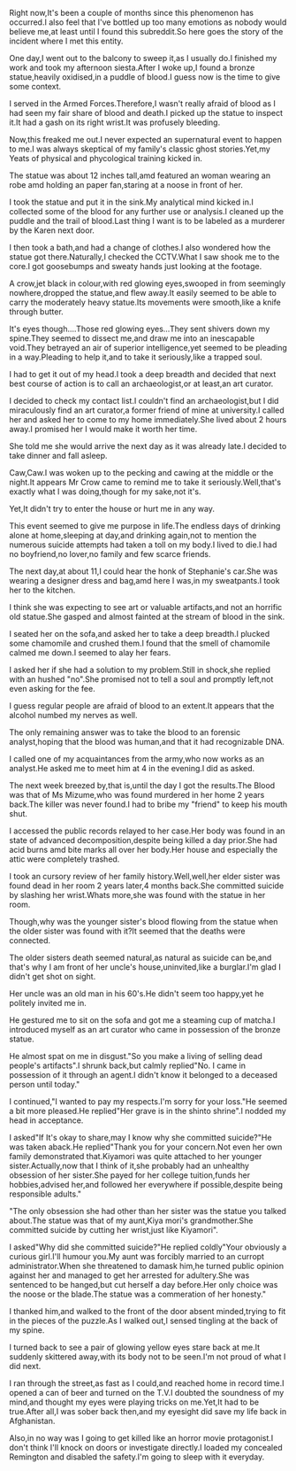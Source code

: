 Right now,It's been a couple of months since this phenomenon has occurred.I also feel that I've bottled up too many emotions as nobody would believe me,at least until I found this subreddit.So here goes the story of the incident where I met this entity.

One day,I went out to the balcony to sweep it,as I usually do.I finished my work and took my afternoon siesta.After I woke up,I found a bronze statue,heavily oxidised,in a puddle of blood.I guess now is the time to give some context.

I served in the Armed Forces.Therefore,I wasn't really afraid of blood as I had seen my fair share of blood and death.I picked up the statue to inspect it.It had a gash on its right wrist.It was profusely bleeding.

Now,this freaked me out.I never expected an supernatural event to happen to me.I was always skeptical of my family's classic ghost stories.Yet,my Yeats of physical and phycological training kicked in.

The statue was about 12 inches tall,amd featured an woman wearing an robe amd holding an paper fan,staring at a noose in front of her.

I took the statue and put it in the sink.My analytical mind kicked in.I collected some of the blood for any further use or analysis.I cleaned up the puddle and the trail of blood.Last thing I want is to be labeled as a murderer by the Karen next door.

I then took a bath,and had a change of clothes.I also wondered how the statue got there.Naturally,I checked the CCTV.What I saw shook me to the core.I got goosebumps and sweaty hands just looking at the footage.

A crow,jet black in colour,with red glowing eyes,swooped in from seemingly nowhere,dropped the statue,and flew away.It easily seemed to be able to carry the moderately heavy statue.Its movements were smooth,like a knife through butter.

It's eyes though....Those red glowing eyes...They sent shivers down my spine.They seemed to dissect me,and draw me into an inescapable void.They betrayed an air of superior intelligence,yet seemed to be pleading in a way.Pleading to help it,and to take it seriously,like a trapped soul.

I had to get it out of my head.I took a deep breadth and decided that next best course of action is to call an archaeologist,or at least,an art curator.

I decided to check my contact list.I couldn't find an archaeologist,but I did miraculously find an art curator,a former friend of mine at university.I called her and asked her to come to my home immediately.She lived about 2 hours away.I promised her I would make it worth her time.

She told me she would arrive the next day as it was already late.I decided to take dinner and fall asleep.

Caw,Caw.I was woken up to the pecking and cawing at the middle or the night.It appears Mr Crow came to remind me to take it seriously.Well,that's exactly what I was doing,though for my sake,not it's.

Yet,It didn't try to enter the house or hurt me in any way.

This event seemed to give me purpose in life.The endless days of drinking alone at home,sleeping at day,and drinking again,not to mention the numerous suicide attempts had taken a toll on my body.I lived to die.I had no boyfriend,no lover,no family and few scarce friends.

The next day,at about 11,I could hear the honk of Stephanie's car.She was wearing a designer dress and bag,amd here I was,in my sweatpants.I took her to the kitchen.

I think she was expecting to see art or valuable artifacts,and not an horrific old statue.She gasped and almost fainted at the stream of blood in the sink.

I seated her on the sofa,and asked her to take a deep breadth.I plucked some chamomile and crushed them.I found that the smell of chamomile calmed me down.I seemed to alay her fears.

I asked her if she had a solution to my problem.Still in shock,she replied with an hushed "no".She promised not to tell a soul and promptly left,not even asking for the fee.

I guess regular people are afraid of blood to an extent.It appears that the alcohol numbed my nerves as well.

The only remaining answer was to take the blood to an forensic analyst,hoping that the blood was human,and that it had recognizable DNA.

I called one of my acquaintances from the army,who now works as an analyst.He asked me to meet him at 4 in the evening.I did as asked.

The next week breezed by,that is,until the day I got the results.The Blood was that of Ms Mizume,who was found murdered in her home 2 years back.The killer was never found.I had to bribe my "friend" to keep his mouth shut.

I accessed the public records relayed to her case.Her body was found in an state of advanced decomposition,despite being killed a day prior.She had acid burns amd bite marks all over her body.Her house and especially the attic were completely trashed.

I took an cursory review of her family history.Well,well,her elder sister was found dead in her room 2 years later,4 months back.She committed suicide by slashing her wrist.Whats more,she was found with the statue in her room.

Though,why was the younger sister's blood flowing from the statue when the older sister was found with it?It seemed that the deaths were connected.

The older sisters death seemed natural,as natural as suicide can be,and that's why I am front of her uncle's house,uninvited,like a burglar.I'm glad I didn't get shot on sight.

Her uncle was an old man in his 60's.He didn't seem too happy,yet he politely invited me in.

He gestured me to sit on the sofa and got me a steaming cup of matcha.I introduced myself as an art curator who came in possession of the bronze statue.

He almost spat on me in disgust."So you make a living of selling dead people's artifacts".I shrunk back,but calmly replied"No. I came in possession of it through an agent.I didn't know it belonged to a deceased person until today."

I continued,"I wanted to pay my respects.I'm sorry for your loss."He seemed a bit more pleased.He replied"Her grave is in the shinto shrine".I nodded my head in acceptance.

I asked"If It's okay to share,may I know why she committed suicide?"He was taken aback.He replied"Thank you for your concern.Not even her own family demonstrated that.Kiyamori was quite attached to her younger sister.Actually,now that I think of it,she probably had an unhealthy obsession of her sister.She payed for her college tuition,funds her hobbies,advised her,and followed her everywhere if possible,despite being responsible adults."

"The only obsession she had other than her sister was the statue you talked about.The statue was that of my aunt,Kiya mori's grandmother.She committed suicide by cutting her wrist,just like Kiyamori".

I asked"Why did she committed suicide?"He replied coldly"Your obviously a curious girl.I'll humour you.My aunt was forcibly married to an curropt administrator.When she threatened to damask him,he turned public opinion against her and managed to get her arrested for adultery.She was sentenced to be hanged,but cut herself a day before.Her only choice was the noose or the blade.The statue was a commeration of her honesty."

I thanked him,and walked to the front of the door absent minded,trying to fit in the pieces of the puzzle.As I walked out,I sensed tingling at the back of my spine.

I turned back to see a pair of glowing yellow eyes stare back at me.It suddenly skittered away,with its body not to be seen.I'm not proud of what I did next.

I ran through the street,as fast as I could,and reached home in record time.I opened a can of beer and turned on the T.V.I doubted the soundness of my mind,and thought my eyes were playing tricks on me.Yet,It had to be true.After all,I was sober back then,and my eyesight did save my life back in Afghanistan.

Also,in no way was I going to get killed like an horror movie protagonist.I don't think I'll knock on doors or investigate directly.I loaded my concealed Remington and disabled the safety.I'm going to sleep with it everyday.